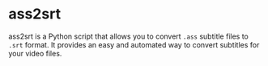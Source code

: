 # ass2srt
ass2srt is a Python script that allows you to convert `.ass` subtitle files to `.srt` format. It provides an easy and automated way to convert subtitles for your video files.

